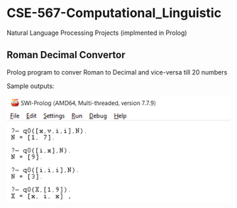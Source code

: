 # CSE-567-Computational_Linguistic
Natural Language Processing Projects (implmented in Prolog)

## Roman Decimal Convertor
Prolog program to conver Roman to Decimal and vice-versa till 20 numbers

Sample outputs:

![output](Roman_Decimal_Convertor/output/output.png)
